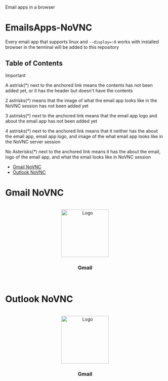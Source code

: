 # 
Email apps in a browser
# EmailsApps-NoVNC
Every email app that supports linux and `--display=:0` works with installed browser in the terminal will be added to this repository
## Table of Contents
>[!IMPORTANT]
> A astrisk(*) next to the anchored link means the contents has not been added yet, or it has the header but doesn't have the contents
>
> 2 astrisks(*) means that the image of what the email app looks like in the NoVNC session has not been added yet
>
> 3 astrisks(*) next to the anchored link means that the email app logo and about the email app has not been added yet
>
> 4 astrisks(*) next to the anchored link means that it neither has the about the email app, email app logo, and image of the what email app looks like in the NoVNC server session
>
> No Asterisks(*) next to the anchored link means it has the about the email, logo of the email app, and what the email looks like in NoVNC session

- [Gmail NoVNC](#Gmail-NoVNC)
- [Outlook NoVNC](#Outlook-NoVNC)

# Gmail NoVNC

<br/>
<div align="center">
  <a href="https://gmail.com/">
    <img src=" " alt="Logo" width="150" height="150">
  </a>

  <h3 align="center">Gmail</h3>

  <p align="center"> </p>
       
   <br/>
</div>

# Outlook NoVNC

<br/>
<div align="center">
  <a href="https://outlook.com/">
    <img src=" " alt="Logo" width="150" height="150">
  </a>

  <h3 align="center">Gmail</h3>

  <p align="center"> </p>
       
   <br/>
</div>
